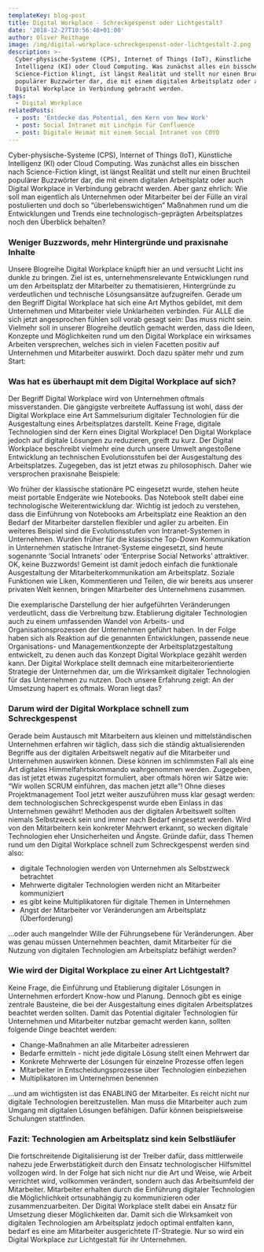 ```yaml
---
templateKey: blog-post
title: Digital Workplace - Schreckgespenst oder Lichtgestalt?
date: '2018-12-27T10:56:48+01:00'
author: Oliver Reithage
image: /img/digital-workplace-schreckgespenst-oder-lichtgestalt-2.png
description: >-
  Cyber-physische-Systeme (CPS), Internet of Things (IoT), Künstliche
  Intelligenz (KI) oder Cloud Computing. Was zunächst alles ein bisschen nach
  Science-Fiction klingt, ist längst Realität und stellt nur einen Bruchteil
  populärer Buzzwörter dar, die mit einem digitalen Arbeitsplatz oder auch
  Digital Workplace in Verbindung gebracht werden.
tags:
  - Digital Workplace
relatedPosts:
  - post: 'Entdecke das Potential, den Kern von New Work'
  - post: Social Intranet mit Linchpin für Confluence
  - post: Digitale Heimat mit einem Social Intranet von COYO
---
```

Cyber-physische-Systeme (CPS), Internet of Things (IoT), Künstliche Intelligenz (KI) oder Cloud Computing. Was zunächst alles ein bisschen nach Science-Fiction klingt, ist längst Realität und stellt nur einen Bruchteil populärer Buzzwörter dar, die mit einem digitalen Arbeitsplatz oder auch Digital Workplace in Verbindung gebracht werden. Aber ganz ehrlich: Wie soll man eigentlich als Unternehmen oder Mitarbeiter  bei der Fülle an viral postulierten und doch so “überlebenswichtigen” Maßnahmen rund um die Entwicklungen und Trends eine technologisch-geprägten Arbeitsplatzes noch den Überblick behalten? 

### Weniger Buzzwords, mehr Hintergründe und praxisnahe Inhalte

Unsere Blogreihe Digital Workplace knüpft hier an und versucht Licht ins dunkle zu bringen. Ziel ist es, unternehmensrelevante Entwicklungen rund um den Arbeitsplatz der Mitarbeiter zu thematisieren, Hintergründe zu verdeutlichen und technische Lösungsansätze aufzugreifen. Gerade um den Begriff Digital Workplace hat sich eine Art Mythos gebildet, mit dem Unternehmen und Mitarbeiter viele Unklarheiten verbinden. Für ALLE die sich jetzt angesprochen fühlen soll vorab gesagt sein: Das muss nicht sein. Vielmehr soll in unserer Blogreihe deutlich gemacht werden, dass die Ideen, Konzepte und Möglichkeiten rund um den Digital Workplace ein wirksames Arbeiten versprechen, welches sich in vielen Facetten positiv auf Unternehmen und Mitarbeiter auswirkt. Doch dazu später mehr und zum Start: 

### Was hat es überhaupt mit dem Digital Workplace auf sich?

Der Begriff Digital Workplace wird von Unternehmen oftmals missverstanden. Die gängigste verbreitete Auffassung ist wohl, dass der Digital Workplace eine Art Sammelsurium digitaler Technologien für die Ausgestaltung eines Arbeitsplatzes darstellt. Keine Frage, digitale Technologien sind der Kern eines Digital Workplace! Den Digital Workplace jedoch auf digitale Lösungen zu reduzieren, greift zu kurz. Der Digital Workplace beschreibt vielmehr eine durch unsere Umwelt angestoßene Entwicklung an technischen Evolutionsstufen bei der Ausgestaltung des Arbeitsplatzes. Zugegeben, das ist jetzt etwas zu philosophisch. Daher wie versprochen praxisnahe Beispiele: 

Wo früher der klassische stationäre PC eingesetzt wurde, stehen heute meist portable Endgeräte wie Notebooks. Das Notebook stellt dabei eine technologische Weiterentwicklung dar. Wichtig ist jedoch zu verstehen, dass die Einführung von Notebooks am Arbeitsplatz eine Reaktion an den Bedarf der Mitarbeiter darstellen flexibler und agiler zu arbeiten. Ein weiteres Beispiel sind die Evolutionsstufen von Intranet-Systemen in Unternehmen. Wurden früher für die klassische Top-Down Kommunikation in Unternehmen statische Intranet-Systeme eingesetzt, sind heute sogenannte ‘Social Intranets’ oder ‘Enterprise Social Networks’ attraktiver. OK, keine Buzzwords! Gemeint ist damit jedoch einfach die funktionale Ausgestaltung der Mitarbeiterkommunikation am Arbeitsplatz. Soziale Funktionen wie Liken, Kommentieren und Teilen, die wir bereits aus unserer privaten Welt kennen, bringen Mitarbeiter des Unternehmens zusammen. 

Die exemplarische Darstellung der hier aufgeführten Veränderungen verdeutlicht, dass die Verbreitung bzw. Etablierung digitaler Technologien auch zu einem umfassenden Wandel von Arbeits- und Organisationsprozessen der Unternehmen geführt haben. In der Folge haben sich als Reaktion auf die genannten Entwicklungen, passende neue Organisations- und Managementkonzepte der Arbeitsplatzgestaltung entwickelt, zu denen auch das Konzept Digital Workplace gezählt werden kann. Der Digital Workplace stellt demnach eine mitarbeiterorientierte Strategie der Unternehmen dar, um die Wirksamkeit digitaler Technologien für das Unternehmen zu nutzen. Doch unsere Erfahrung zeigt: An der Umsetzung hapert es oftmals. Woran liegt das?

### Darum wird der Digital Workplace schnell zum Schreckgespenst

Gerade beim Austausch mit Mitarbeitern aus kleinen und mittelständischen Unternehmen erfahren wir täglich, dass sich die ständig aktualisierenden Begriffe aus der digitalen Arbeitswelt negativ auf die Mitarbeiter und Unternehmen auswirken können. Diese können im schlimmsten Fall als eine Art digitales Himmelfahrtskommando wahrgenommen werden. Zugegeben, das ist jetzt etwas zugespitzt formuliert, aber oftmals hören wir Sätze wie: “Wir wollen SCRUM einführen, das machen jetzt alle”! Ohne dieses Projektmanagement Tool jetzt weiter auszuführen muss klar gesagt werden: dem technologischen Schreckgespenst wurde eben Einlass in das Unternehmen gewährt! Methoden aus der digitalen Arbeitswelt sollten niemals Selbstzweck sein und immer nach Bedarf eingesetzt werden. Wird von den Mitarbeitern kein konkreter Mehrwert erkannt, so wecken digitale Technologien eher Unsicherheiten und Ängste. Gründe dafür, dass Themen rund um den Digital Workplace schnell zum Schreckgespenst werden sind also: 

* digitale Technologien werden von Unternehmen als Selbstzweck betrachtet
* Mehrwerte digitaler Technologien werden nicht an Mitarbeiter kommuniziert
* es gibt keine Multiplikatoren für digitale Themen in Unternehmen
* Angst der Mitarbeiter vor Veränderungen am Arbeitsplatz (Überforderung) 

…oder auch mangelnder Wille der Führungsebene für Veränderungen. Aber was genau müssen Unternehmen beachten, damit Mitarbeiter für die Nutzung von digitalen Technologien am Arbeitsplatz befähigt werden? 

### Wie wird der Digital Workplace zu einer Art Lichtgestalt? 

Keine Frage, die Einführung und Etablierung digitaler Lösungen in Unternehmen erfordert Know-how und Planung. Dennoch gibt es einige zentrale Bausteine, die bei der Ausgestaltung eines digitalen Arbeitsplatzes beachtet werden sollten. Damit das Potential digitaler Technologien für Unternehmen und Mitarbeiter nutzbar gemacht werden kann, sollten folgende Dinge beachtet werden: 

* Change-Maßnahmen an alle Mitarbeiter adressieren
* Bedarfe ermitteln - nicht jede digitale Lösung stellt einen Mehrwert dar
* Konkrete Mehrwerte der Lösungen für einzelne Prozesse offen legen 
* Mitarbeiter in Entscheidungsprozesse über Technologien einbeziehen
* Multiplikatoren im Unternehmen benennen 

...und am wichtigsten ist das ENABLING der Mitarbeiter. Es reicht nicht nur digitale Technologien bereitzustellen. Man muss die Mitarbeiter auch zum Umgang mit digitalen Lösungen befähigen. Dafür können beispielsweise Schulungen stattfinden.

### Fazit: Technologien am Arbeitsplatz sind kein Selbstläufer 

Die fortschreitende Digitalisierung ist der Treiber dafür, dass mittlerweile nahezu jede Erwerbstätigkeit durch den Einsatz technologischer Hilfsmittel vollzogen wird. In der Folge hat sich nicht nur die Art und Weise, wie Arbeit verrichtet wird, vollkommen verändert, sondern auch das Arbeitsumfeld der Mitarbeiter. Mitarbeiter erhalten durch die Einführung digitaler Technologien die Möglichlichkeit ortsunabhängig zu kommunizieren oder zusammenzuarbeiten. Der Digital Workplace stellt dabei ein Ansatz für Umsetzung dieser Möglichkeiten dar. Damit sich die Wirksamkeit von digitalen Technologien am Arbeitsplatz jedoch optimal entfalten kann, bedarf es eine am Mitarbeiter ausgerichtete IT-Strategie. Nur so wird ein Digital Workplace zur Lichtgestalt für ihr Unternehmen.
